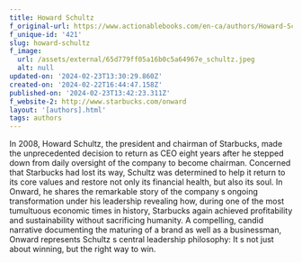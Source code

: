 ```yaml
---
title: Howard Schultz
f_original-url: https://www.actionablebooks.com/en-ca/authors/Howard-Schultz/
f_unique-id: '421'
slug: howard-schultz
f_image:
  url: /assets/external/65d779ff05a16b0c5a64967e_schultz.jpeg
  alt: null
updated-on: '2024-02-23T13:30:29.860Z'
created-on: '2024-02-22T16:44:47.158Z'
published-on: '2024-02-23T13:42:23.311Z'
f_website-2: http://www.starbucks.com/onward
layout: '[authors].html'
tags: authors
---
```


In 2008, Howard Schultz, the president and chairman of Starbucks, made the unprecedented decision to return as CEO eight years after he stepped down from daily oversight of the company to become chairman. Concerned that Starbucks had lost its way, Schultz was determined to help it return to its core values and restore not only its financial health, but also its soul. In Onward, he shares the remarkable story of the company s ongoing transformation under his leadership revealing how, during one of the most tumultuous economic times in history, Starbucks again achieved profitability and sustainability without sacrificing humanity. A compelling, candid narrative documenting the maturing of a brand as well as a businessman, Onward represents Schultz s central leadership philosophy: It s not just about winning, but the right way to win.

